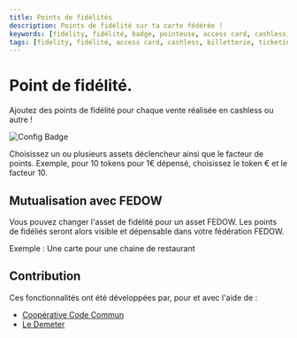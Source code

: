```yaml
---
title: Points de fidélités
description: Points de fidélité sur ta carte fédérée !
keywords: [fidelity, fidélité, badge, pointeuse, access card, cashless, billetterie, ticketing, cashback, stripe, badge inter-lieux, dokos]
tags: [fidelity, fidélité, access card, cashless, billetterie, ticketing, cashback, stripe,  badge inter-lieux, dokos]
---
```


# Point de fidélité.

Ajoutez des points de fidélité pour chaque vente réalisée en cashless ou autre !

![Config Badge](/assets/screenshots/loyalty-points.jpg)

Choisissez un ou plusieurs assets déclencheur ainsi que le facteur de points.
Exemple, pour 10 tokens pour 1€ dépensé, choisissez le token € et le facteur 10.

## Mutualisation avec FEDOW

Vous pouvez changer l'asset de fidélité pour un asset FEDOW. Les points de fidéliés seront alors visible et dépensable dans votre fédération FEDOW.

Exemple : Une carte pour une chaine de restaurant

## Contribution

Ces fonctionnalités ont été développées par, pour et avec l'aide de :

- [Coopérative Code Commun](https://codecommun.coop/)
- [Le Demeter](https://ledemeter.fr/)

